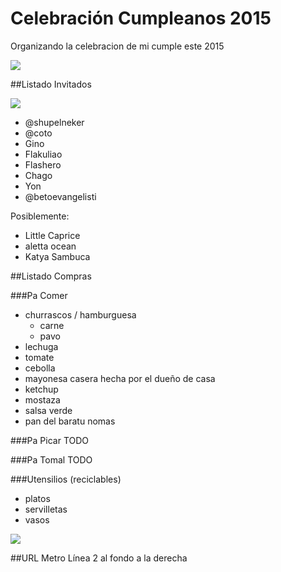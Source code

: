 # Celebración Cumpleanos 2015

Organizando la celebracion de mi cumple este 2015

![](http://media0.giphy.com/media/XtSc79vAdVN1S/200.gif)

##Listado Invitados

![](http://media1.giphy.com/media/zSY4lIKwfGiU8/200.gif)

- @shupelneker
- @coto
- Gino
- Flakuliao
- Flashero
- Chago
- Yon
- @betoevangelisti

Posiblemente:
- Little Caprice
- aletta ocean
- Katya Sambuca

##Listado Compras

###Pa Comer
- churrascos / hamburguesa
  - carne
  - pavo
- lechuga
- tomate
- cebolla
- mayonesa casera hecha por el dueño de casa
- ketchup
- mostaza
- salsa verde
- pan del baratu nomas

###Pa Picar
TODO

###Pa Tomal
TODO

###Utensilios (reciclables)
- platos
- servilletas
- vasos

![](http://media.giphy.com/media/10SIw3foOfRugw/giphy.gif)

##URL
Metro Línea 2 al fondo a la derecha
